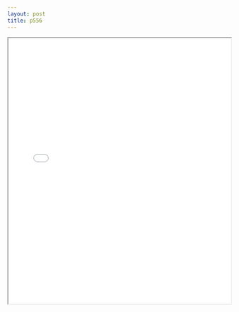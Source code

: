 ```yaml
---
layout: post
title: p556
---
```


<div class="pdf-container">
<iframe src="/ea/assets/pdfs/hock/p556.pdf" height="600" width="100%" allowFullScreen="true"></iframe>
</div>

